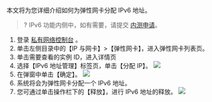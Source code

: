 本文将为您详细介绍如何为弹性网卡分配 IPv6 地址。
>? IPv6 功能内侧中，如有需要，请提交 [内测申请]()。

1. 登录 [私有网络控制台](https://console.cloud.tencent.com/vpc/vpc?rid=1) 。
2. 单击左侧目录中的【IP 与网卡】>【弹性网卡】，进入弹性网卡列表页。
3. 单击需要查看的实例 ID，进入详情页
4. 选择【IPv6 地址管理】标签页，单击【分配 IP】。
![](https://main.qcloudimg.com/raw/94e964e2f6d7550f6a0449d81c97df1f.png)
5. 在弹窗中单击【确定】。
![](https://main.qcloudimg.com/raw/5c842277924dc62f3d0d92e4804fd6bc.png)
6. 系统将会为弹性网卡分配一个 IPv6 地址。
7. 您可通过单击操作栏下的【释放】，进行 IPv6 地址的释放。
![](https://main.qcloudimg.com/raw/40198bee694fefdc5b557ac6cb62df8d.png)
